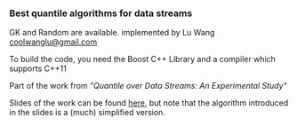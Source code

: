### Best quantile algorithms for data streams

GK and Random are available.
implemented by Lu Wang <coolwanglu@gmail.com>

To build the code, you need the Boost C++ Library and a compiler which supports C++11

Part of the work from *"Quantile over Data Streams: An Experimental Study"*

Slides of the work can be found [here](https://speakerdeck.com/coolwanglu/quantiles-over-data-streams-an-experimental-study), but note that the algorithm introduced in the slides is a (much) simplified version.


